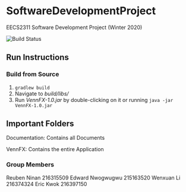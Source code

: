 # SoftwareDevelopmentProject
EECS2311 Software Development Project (Winter 2020)

![Build Status](https://img.shields.io/circleci/build/github/EECS2311-Team8/SoftwareDevelopmentProject/master?style=flat-square)


## Run Instructions
### Build from Source
1. ```gradlew build```
2. Navigate to *build/libs/*
3. Run *VennFX-1.0.jar* by double-clicking on it or running ```java -jar VennFX-1.0.jar```

## Important Folders

Documentation: Contains all Documents

VennFX: Contains the entire Application

### Group Members
Reuben Ninan 216315509
Edward Nwogwugwu 215163520
Wenxuan Li 216374324
Eric Kwok 216397150
